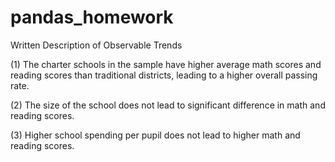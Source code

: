 # pandas_homework

Written Description of Observable Trends

(1) The charter schools in the sample have higher average math scores and reading scores than traditional districts, leading to a higher overall passing rate. 

(2) The size of the school does not lead to significant difference in math and reading scores. 

(3) Higher school spending per pupil does not lead to higher math and reading scores. 
